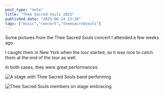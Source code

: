 ```yaml
---
post_type: "note" 
title: "Thee Sacred Souls 2025"
published_date: "2025-06-14 12:30"
tags: ["music","concert","theesacredsouls"]
---
```


Some pictures from the Thee Sacred Souls concert I attended a few weeks ago.

I caught them in New York when the tour started, so it was nice to catch them at the end of the tour as well. 

In both cases, they were great performances. 

![A stage with Thee Sacred Souls band performing](/files/images/thee-sacred-souls-2025-1.jpg)

![Thee Sacred Souls members on stage embracing](/files/images/thee-sacred-souls-2025-2.jpg)